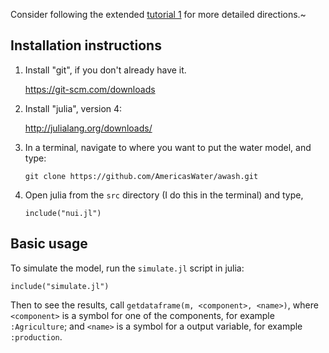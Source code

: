 Consider following the extended [tutorial 1](Tutorial%201%20-%20Running%20the%20model.ipynb) for more detailed directions.~

## Installation instructions

1. Install "git", if you don't already have it.

   https://git-scm.com/downloads

2. Install "julia", version 4:

   http://julialang.org/downloads/

3. In a terminal, navigate to where you want to put the water model, and type:

   `git clone https://github.com/AmericasWater/awash.git`

4. Open julia from the `src` directory (I do this in the terminal) and type,

   ```
   include("nui.jl")
   ```

## Basic usage

To simulate the model, run the `simulate.jl` script in julia:

```
include("simulate.jl")
```

Then to see the results, call `getdataframe(m, <component>, <name>)`, where `<component>` is a symbol for one of the components, for example `:Agriculture`; and `<name>` is a symbol for a output variable, for example `:production`.